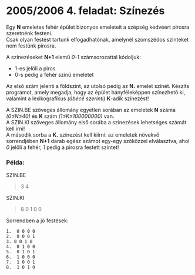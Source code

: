 # 2005/2006 4. feladat: Színezés

Egy **N** emeletes fehér épület bizonyos emeleteit a szépség kedvéért pirosra szeretnénk festeni.  
Csak olyan festést tartunk elfogadhatónak, amelynél szomszédos szinteket nem festünk
pirosra.  

A színezéseket **N+1** elemű *0-1* számsorozattal kódoljuk:  
- 1-es jelöli a piros
- 0-s pedig a fehér színű emeletet  

Az első szám jelenti a földszint, az utolsó pedig az **N.** emelet színét. 
Készíts programot, amely megadja, hogy az épület hányféleképpen színezhető ki,  valamint a lexikografikus *(ábécé szerinti)* **K**-adik színezést!  

A SZIN.BE szöveges állomány egyetlen sorában az emeletek **N** száma *(0≤N≤40)* és **K** szám *(1≤K≤100000000)* van.  
A SZIN.KI szöveges állomány első sorába a színezések lehetséges számát kell írni!  
A második sorba a **K.** színezést kell kiírni: az emeletek növekvő sorrendjében **N+1** darab egész számot egy-egy szóközzel elválasztva, ahol *0* jelöli a fehér, *1* pedig a pirosra festett szintet!  

### Példa:  
SZIN.BE  
>3 4

SZIN.KI
>8
>0 1 0 0  

Sorrendben a jó festések:  
```
1.  0 0 0 0
2.  0 0 0 1
3. 0 0 1 0
4.  0 1 0 0
5.  0 1 0 1
6.  1 0 0 0
7.  1 0 0 1
8.  1 0 1 0
```